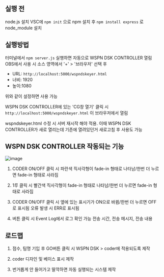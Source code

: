## 실행 전
node.js 설치
VSC에 ``` npm init ``` 으로 npm 설치 후 ``` npm install express ``` 로  node_module 설치

## 실행방법

터미널에서 ``` npm server.js ``` 실행하면 자동으로 WSPN DSK CONTROLLER 열림
OBS에서 사용 시 소스 영역에서 '+' > '브라우저' 선택 후 

- URL: ``` http://localhost:5000/wspndskeyer.html ```
- 너비: 1920
- 높이:1080

위와 같이 설정하면 사용 가능

WSPN DSK CONTROLLER에 있는 'CG창 열기' 클릭 시 ``` http://localhost:5000/wspndskeyer.html ``` 이 브라우저에서 열림

wspndskeyer.html 수정 시 서버 재시작 해야 적용.
이때 WSPN DSK CONTROLLER가 새로 열리는데 기존에 열려있던거 새로고침 후 사용도 가능

## WSPN DSK CONTROLLER 작동되는 기능
![image](https://github.com/user-attachments/assets/2765c470-05bb-4a3a-b3d1-851253eeb4b3)

1. CODER ON/OFF 클릭 시 파란색 직사각형이 fade-in 형태로 나타남/한번 더 누르면 fade-in 형태로 사라짐
2. 1루 클릭 시 빨간색 직사각형이 fade-in 형태로 나타남/한번 더 누르면 fade-in 형태로 사라짐

3. CODER ON/OFF 클릭 시 옆에 있는 표시기가 ON으로 바뀜/한번 더 누르면 OFF로 표시됨
   오류 발생 시 ERR로 표시됨
4. 버튼 클릭 시 Event Log에서 로그 확인 가능
   전송 시간, 전송 메시지, 전송 내용

## 로드맵
1. 점수, 팀명 기입 후 GO버튼 클릭 시 WSPN DSK > coder에 적용되도록 제작
2. coder 디자인 및 베이스 표시 제작

3. 번거롭게 안 들어가고 딸깍하면 자동 실행되는 시스템 제작

